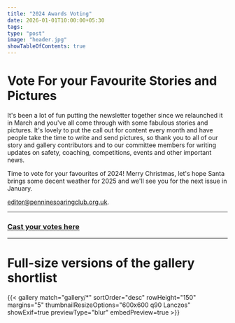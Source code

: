 ```yaml
---
title: "2024 Awards Voting"
date: 2026-01-01T10:00:00+05:30
tags: 
type: "post"
image: "header.jpg"
showTableOfContents: true
---
```


# Vote For your Favourite Stories and Pictures

It's been a lot of fun putting the newsletter together since we relaunched it in March and you've all come through with some fabulous stories and pictures. It's lovely to put the call out for content every month and have people take the time to write and send pictures, so thank you to all of our story and gallery contributors and to our committee members for writing updates on safety, coaching, competitions, events and other important news.

Time to vote for your favourites of 2024! Merry Christmas, let's hope Santa brings some decent weather for 2025 and we'll see you for the next issue in January.

[editor@penninesoaringclub.org.uk](mailto:editor@penninesoaringclub.org.uk).

---

### [Cast your votes here](https://docs.google.com/forms/d/e/1FAIpQLSer9WL-4Mnzn5nb7-ffHRP8zcfSXr5uE7dn5qYUSOrREaenBw/viewform?usp=sharing)

---

# Full-size versions of the gallery shortlist

{{< gallery match="gallery/*" sortOrder="desc" rowHeight="150" margins="5" thumbnailResizeOptions="600x600 q90 Lanczos" showExif=true previewType="blur" embedPreview=true >}}
